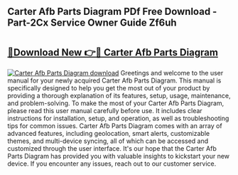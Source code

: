 ## Carter Afb Parts Diagram PDf Free Download - Part-2Cx Service Owner Guide Zf6uh

# <h2><a href="http://dfmyva.blite.top/?on=Carter+Afb+Parts+Diagram">🔗Download New 👉🔴 Carter Afb Parts Diagram</a></h2>

[![Carter Afb Parts Diagram download](https://i.imgur.com/lujVjoI.png)](http://dfmyva.blite.top/?on=Carter+Afb+Parts+Diagram)
Greetings and welcome to the user manual for your newly acquired Carter Afb Parts Diagram. This manual is specifically designed to help you get the most out of your product by providing a thorough explanation of its features, setup, usage, maintenance, and problem-solving. To make the most of your Carter Afb Parts Diagram, please read this user manual carefully before use. It includes clear instructions for installation, setup, and operation, as well as troubleshooting tips for common issues. Carter Afb Parts Diagram comes with an array of advanced features, including geolocation, smart alerts, customizable themes, and multi-device syncing, all of which can be accessed and customized through the user interface. It's our hope that the Carter Afb Parts Diagram has provided you with valuable insights to kickstart your new device. If you encounter any issues, reach out to our customer service.
